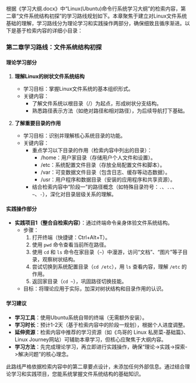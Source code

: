 根据《学习大纲.docx》中“Linux(Ubuntu)命令行系统学习大纲”的检索内容，第二章“文件系统结构初探”的学习路线规划如下。本章聚焦于建立对Linux文件系统基础的理解，学习路线分为理论学习和实践操作两部分，确保细致且循序渐进。以下是基于检索内容的详细小目录：

### 第二章学习路线：文件系统结构初探

#### 理论学习部分
1. **理解Linux的树状文件系统结构**  
   - 学习目标：掌握Linux文件系统的基本组织形式。  
   - 关键内容：  
     - 了解文件系统以根目录（/）为起点，形成树状分支结构。  
     - 熟悉路径表示方法（如绝对路径和相对路径），为后续导航打下基础。

2. **了解重要目录的作用**  
   - 学习目标：识别并理解核心系统目录的功能。  
   - 关键内容：  
     - 重点学习以下目录的作用（检索内容中列出的目录）：  
       - /home：用户家目录（存储用户个人文件和设置）。  
       - /etc：系统配置文件目录（存放全局配置文件和脚本）。  
       - /var：可变数据文件目录（包含日志、缓存等动态数据）。  
       - /usr：用户程序和数据目录（安装的应用程序和共享资源）。  
     - 结合检索内容中“阶段一”的路径概念（如特殊目录符号：`.`、`..`、`~`、`-`），深化对目录层级关系的理解。

#### 实践操作部分
- **实践项目1（整合自检索内容）**：通过终端命令亲身体验文件系统结构。  
  - 步骤：  
    1. 打开终端（快捷键：Ctrl+Alt+T）。  
    2. 使用 `pwd` 命令查看当前所在路径。  
    3. 使用 `cd` 和 `ls` 命令在家目录（`~`）中漫游，访问“文档”、“图片”等子目录，观察树状结构。  
    4. 尝试切换到系统配置目录（`cd /etc`），用 `ls` 查看内容，理解 `/etc` 的作用。  
    5. 返回家目录（`cd ~`），巩固路径切换技能。  
  - 目标：将理论应用于实际，加深对树状结构和目录作用的认识。

#### 学习建议
- **学习工具**：使用Ubuntu系统自带的终端（无需额外安装）。  
- **学习时长**：预计1-2天（基于检索内容中的阶段一规划），根据个人进度调整。  
- **延伸资源**：检索内容中推荐的学习资源（如《鸟哥的 Linux 私房菜-基础篇》、Linux Journey网站）可辅助本章学习，但核心应聚焦于大纲内容。  
- **学习方法**：先完成理论学习，再立即进行实践操作，确保“理论->实践->探索->解决问题”的核心理念。

此路线严格依据检索内容中的第二章要点设计，未添加任何外部信息。通过结合理论学习和实践项目，您能系统掌握文件系统结构的基础知识。